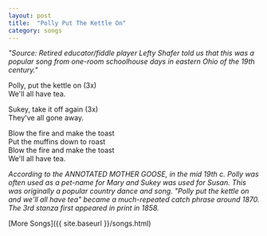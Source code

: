 ```yaml
---
layout: post
title:  "Polly Put The Kettle On"
category: songs
---
```


_"Source: Retired educator/fiddle player Lefty Shafer told us that this was a
popular song from one-room schoolhouse days in eastern Ohio of the 19th
century."_

Polly, put the kettle on (3x)   
We'll all have tea.  
  
Sukey, take it off again (3x)   
They've all gone away.  
  
Blow the fire and make the toast   
Put the muffins down to roast   
Blow the fire and make the toast   
We'll all have tea.  
  
_According to the ANNOTATED MOTHER GOOSE, in the mid 19th c. Polly was often used
as a pet-name for Mary and Sukey was used for Susan. This was originally a
popular country dance and song. "Polly put the kettle on and we'll all have tea"
became a much-repeated catch phrase around 1870. The 3rd stanza first appeared
in print in 1858._

[More Songs]({{ site.baseurl }}/songs.html)
